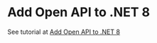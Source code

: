 # Add Open API to .NET 8

See tutorial at [Add Open API to .NET 8](https://stormwild.github.io/blog/post/dotnet-add-open-api/)
